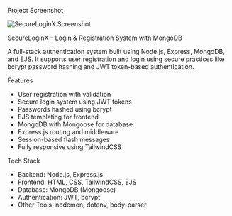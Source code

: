 Project Screenshot

![SecureLoginX Screenshot](https://github.com/Harshita-prog30/SecureLoginX-A-Node.js-based-Authentication-System/assets/Harshita-prog30/abc12345.png)



SecureLoginX – Login & Registration System with MongoDB

A full-stack authentication system built using Node.js, Express, MongoDB, and EJS. It supports user registration and login using secure practices like bcrypt password hashing and JWT token-based authentication.

 Features
- User registration with validation
- Secure login system using JWT tokens
- Passwords hashed using bcrypt
- EJS templating for frontend
- MongoDB with Mongoose for database
- Express.js routing and middleware
- Session-based flash messages
- Fully responsive using TailwindCSS

 Tech Stack
- Backend: Node.js, Express.js
- Frontend: HTML, CSS, TailwindCSS, EJS
- Database: MongoDB (Mongoose)
- Authentication: JWT, bcrypt
- Other Tools: nodemon, dotenv, body-parser



